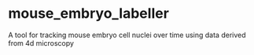 # mouse_embryo_labeller
A tool for tracking mouse embryo cell nuclei over time using data derived from 4d microscopy
